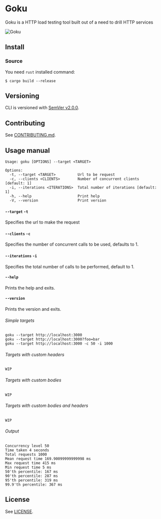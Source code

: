 # Goku 

Goku is a HTTP load testing tool built out of a need to drill HTTP services

![Goku](https://static1.cbrimages.com/wordpress/wp-content/uploads/2020/01/Goku-Kamehameha-2-1-Cropped-1.jpg?q=50&fit=contain&w=1140&h=&dpr=1.5)

## Install

### Source

You need `rust` installed 
command:

```shell
$ cargo build --release
```

## Versioning

CLI is versioned with [SemVer v2.0.0](https://semver.org/spec/v2.0.0.html).

## Contributing

See [CONTRIBUTING.md](.github/CONTRIBUTING.md).

## Usage manual

```console
Usage: goku [OPTIONS] --target <TARGET>

Options:
  -t, --target <TARGET>          Url to be request
  -c, --clients <CLIENTS>        Number of concurrent clients [default: 1]
  -i, --iterations <ITERATIONS>  Total number of iterations [default: 1]
  -h, --help                     Print help
  -V, --version                  Print version

```

#### `--target` `-t`
Specifies the url to make the request

#### `--clients` `-c`
Specifies the number of concurrent calls to be used, defaults to 1.


#### `--iterations` `-i`
Specifies the total number of calls to be performed, default to 1.


#### `--help`
Prints the help and exits.

#### `--version`
Prints the version and exits.

###### Simple targets

```
goku --target http://localhost:3000
goku --target http://localhost:3000?foo=bar
goku --target http://localhost:3000 -c 50 -i 1000
```

###### Targets with custom headers

```
WIP
```

###### Targets with custom bodies

```
WIP
```

###### Targets with custom bodies and headers

```
WIP
```
###### Output
```
Concurrency level 50
Time taken 4 seconds
Total requests 1000
Mean request time 169.90099999999998 ms
Max request time 415 ms
Min request time 5 ms
50'th percentile: 167 ms
90'th percentile: 287 ms
95'th percentile: 319 ms
99.9'th percentile: 367 ms
```

## License

See [LICENSE](LICENSE).

